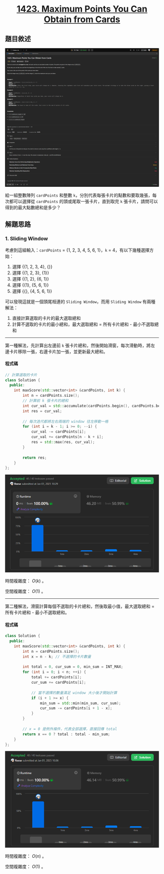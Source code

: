 # <center> [1423. Maximum Points You Can Obtain from Cards](https://leetcode.com/problems/maximum-points-you-can-obtain-from-cards/description/) </center>

## 題目敘述

[![](https://raw.githubusercontent.com/reese60525/ForPicGo/main/Pictures202501011008077.png)](https://raw.githubusercontent.com/reese60525/ForPicGo/main/Pictures202501011008077.png)

給一組整數陣列 `cardPoints` 和整數 `k`，分別代表每張卡片的點數和要取幾張，每次都可以選擇從 `cardPoints` 的頭或尾取一張卡片，直到取完 `k` 張卡片，請問可以得到的最大點數總和是多少？

## 解題思路

### 1. Sliding Window

考慮到這組輸入：`cardPoints` = {1, 2, 3, 4, 5, 6, 1}，`k` = 4，有以下幾種選擇方始：

1. 選擇 {{1, 2, 3, 4}, {}}
2. 選擇 {{1, 2, 3}, {1}}
3. 選擇 {{1, 2}, {6, 1}}
4. 選擇 {{1}, {5, 6, 1}}
5. 選擇 {{}, {4, 5, 6, 1}}

可以發現這就是一個頭尾相連的 `Sliding Window`，而用 `Sliding Window` 有兩種解法：

1. 直接計算選取的卡片的最大選取總和
2. 計算不選取的卡片的最小總和，最大選取總和 = 所有卡片總和 - 最小不選取總和

---

第一種解法，先計算出左邊前 `k` 張卡片總和，然後開始滑窗，每次滑動時，將左邊卡片移除一張，右邊卡片加一張，並更新最大總和。

#### 程式碼

``` cpp {.line-numbers}
// 計算選取的卡片
class Solution {
  public:
    int maxScore(std::vector<int> &cardPoints, int k) {
        int n = cardPoints.size();
        // 計算前 k 張卡片的總和
        int cur_val = std::accumulate(cardPoints.begin(), cardPoints.begin() + k, 0);
        int res = cur_val;

        // 每次迭代都將左右兩端的 window 往左移動一格
        for (int i = k - 1; i >= 0; --i) {
            cur_val -= cardPoints[i];
            cur_val += cardPoints[n - k + i];
            res = std::max(res, cur_val);
        }

        return res;
    }
};
```

[![](https://raw.githubusercontent.com/reese60525/ForPicGo/main/Pictures202501011034819.png)](https://raw.githubusercontent.com/reese60525/ForPicGo/main/Pictures202501011034819.png)

時間複雜度： $O(k)$ 。

空間複雜度： $O(1)$ 。

---

第二種解法，滑窗計算每個不選取的卡片總和，然後取最小值，最大選取總和 = 所有卡片總和 - 最小不選取總和。

#### 程式碼

```cpp {.line-numbers}
class Solution {
  public:
    int maxScore(std::vector<int> &cardPoints, int k) {
        int n = cardPoints.size();
        int x = n - k; // 不選擇的卡片數量

        int total = 0, cur_sum = 0, min_sum = INT_MAX;
        for (int i = 0; i < n; ++i) {
            total += cardPoints[i];
            cur_sum += cardPoints[i];

            // 當不選擇的數量滿足 window 大小後才開始計算
            if (i + 1 >= x) {
                min_sum = std::min(min_sum, cur_sum);
                cur_sum -= cardPoints[i + 1 - x];
            }
        }

        // x = 0 是例外條件，代表全部選擇，直接回傳 total
        return x == 0 ? total : total - min_sum;
    }
};
```

[![](https://raw.githubusercontent.com/reese60525/ForPicGo/main/Pictures202501011037538.png)](https://raw.githubusercontent.com/reese60525/ForPicGo/main/Pictures202501011037538.png)

時間複雜度： $O(n)$ 。

空間複雜度： $O(1)$ 。
